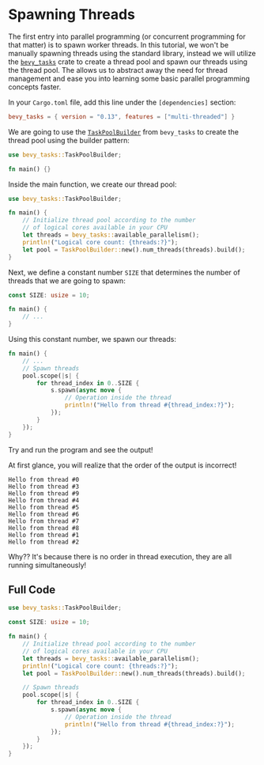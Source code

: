 # Spawning Threads

The first entry into parallel programming (or concurrent programming for that matter) is to spawn worker threads.
In this tutorial, we won't be manually spawning threads using the standard library, instead we will utilize the [`bevy_tasks`](https://docs.rs/bevy_tasks/latest/bevy_tasks/) crate to create a thread pool and spawn our threads using the thread pool.
The allows us to abstract away the need for thread management and ease you into learning some basic parallel programming concepts faster.

In your `Cargo.toml` file, add this line under the `[dependencies]` section:

```toml
bevy_tasks = { version = "0.13", features = ["multi-threaded"] }
```

We are going to use the [`TaskPoolBuilder`](https://docs.rs/bevy_tasks/latest/bevy_tasks/struct.TaskPoolBuilder.html) from `bevy_tasks` to create the thread pool using the builder pattern:

```rust
use bevy_tasks::TaskPoolBuilder;

fn main() {}
```

Inside the main function, we create our thread pool:

```rust
use bevy_tasks::TaskPoolBuilder;

fn main() {
    // Initialize thread pool according to the number
    // of logical cores available in your CPU
    let threads = bevy_tasks::available_parallelism();
    println!("Logical core count: {threads:?}");
    let pool = TaskPoolBuilder::new().num_threads(threads).build();
}
```

Next, we define a constant number `SIZE` that determines the number of threads that we are going to spawn:

```rust
const SIZE: usize = 10;

fn main() {
    // ...
}
```

Using this constant number, we spawn our threads:

```rust
fn main() {
    // ...
    // Spawn threads
    pool.scope(|s| {
        for thread_index in 0..SIZE {
            s.spawn(async move {
                // Operation inside the thread
                println!("Hello from thread #{thread_index:?}");
            });
        }
    });
}
```

Try and run the program and see the output!

At first glance, you will realize that the order of the output is incorrect!

```
Hello from thread #0
Hello from thread #3
Hello from thread #9
Hello from thread #4
Hello from thread #5
Hello from thread #6
Hello from thread #7
Hello from thread #8
Hello from thread #1
Hello from thread #2
```

Why?? It's because there is no order in thread execution, they are all running simultaneously!

## Full Code

```rust
use bevy_tasks::TaskPoolBuilder;

const SIZE: usize = 10;

fn main() {
    // Initialize thread pool according to the number
    // of logical cores available in your CPU
    let threads = bevy_tasks::available_parallelism();
    println!("Logical core count: {threads:?}");
    let pool = TaskPoolBuilder::new().num_threads(threads).build();

    // Spawn threads
    pool.scope(|s| {
        for thread_index in 0..SIZE {
            s.spawn(async move {
                // Operation inside the thread
                println!("Hello from thread #{thread_index:?}");
            });
        }
    });
}
```
